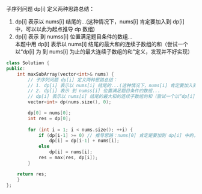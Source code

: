子序列问题 dp[i] 定义两种思路总结：  
1. dp[i] 表示以 nums[i] 结尾的...(这种情况下，nums[i] 肯定要加入到 dp[i] 中，可以以此为起点推导 dp 数组)  
2. dp[i] 表示 到 numss[i] 位置满足题目条件的数组...  
本题中用 dp[i] 表示以 nums[i] 结尾的最大和的连续子数组的和（尝试一个以“dp[i] 为 到 nums[i] 为止的最大连续子数组的和”定义，发现并不好实现）  
```cpp
class Solution {
public:
    int maxSubArray(vector<int>& nums) {
        // 子序列问题 dp[i] 定义两种思路总结：
        // 1. dp[i] 表示以 nums[i] 结尾的...(这种情况下，nums[i] 肯定要加入到 dp[i] 中，可以以此为起点推导 dp 数组)
        // 2. dp[i] 表示 到 numss[i] 位置满足题目条件的数组...
        // dp[i] 表示以 nums[i] 结尾的最大和的连续子数组的和（尝试一个以“dp[i] 为 到 nums[i] 为止的最大连续子数组的和”定义，发现并不好实现）
        vector<int> dp(nums.size(), 0);

        dp[0] = nums[0];
        int res = dp[0];
            
        for (int i = 1; i < nums.size(); ++i) {
            if (dp[i-1] >= 0) // 推导思路：nums[0] 肯定是要加到 dp[i] 中的，那么下面就考虑 dp[i-1] 需不需要加入到 dp[i] 中，那么自然就要判断 dp[i-1] 与 0 的大小，如果大于 0 就加到 dp[i] 中
                dp[i] = dp[i-1] + nums[i];
            else 
                dp[i] = nums[i];
            res = max(res, dp[i]);
        }

    return res;
    }
};
```
